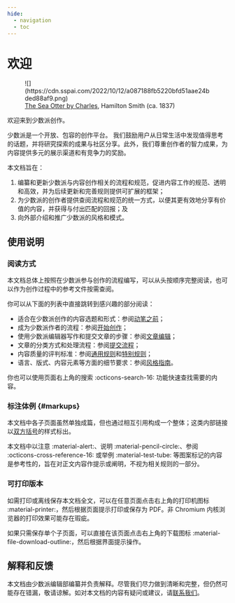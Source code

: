 ```yaml
---
hide:
  - navigation
  - toc
---
```


# 欢迎

<figure markdown>
  ![](https://cdn.sspai.com/2022/10/12/a087188fb5220bfd51aae24bded88af9.png)
  <figcaption><u>The Sea Otter by Charles</u>, Hamilton Smith (ca. 1837)</figcaption>
</figure>

欢迎来到少数派创作。

少数派是一个开放、包容的创作平台。
我们鼓励用户从日常生活中发现值得思考的话题，并将研究探索的成果与社区分享。此外，我们尊重创作者的智力成果，为内容提供多元的展示渠道和有竞争力的奖励。

本文档旨在：

1. 编纂和更新少数派与内容创作相关的流程和规范，促进内容工作的规范、透明和高效，并为后续更新和完善规则提供可扩展的框架；
2. 为少数派的创作者提供查阅流程和规范的统一方式，以便其更有效地分享有价值的内容，并获得与付出匹配的回报；及
3. 向外部介绍和推广少数派的风格和模式。

## 使用说明

### 阅读方式

本文档总体上按照在少数派参与创作的流程编写，可以从头按顺序完整阅读，也可以作为创作过程中的参考文件按需查阅。

你可以从下面的列表中直接跳转到感兴趣的部分阅读：

- 适合在少数派创作的内容选题和形式：参阅[动笔之前](/guide/idea)；
- 成为少数派作者的流程：参阅[开始创作](/guide/init)；
- 使用少数派编辑器写作和提交文章的步骤：参阅[文章编辑](/guide/edit)；
- 文章的分类方式和处理流程：参阅[提交流程](/guide/proc)；
- 内容质量的评判标准：参阅[通用规则](/rules/common)和[特别规则](/rules/specific)；
- 语言、版式、内容元素等方面的细节要求：参阅[风格指南](/rules/style)。

你也可以使用页面右上角的搜索 :octicons-search-16: 功能快速查找需要的内容。

### 标注体例 {#markups}

本文档中各子页面虽然单独成篇，但也通过相互引用构成一个整体；这类内部链接以[双方括号](#markups)的样式标出。

本文档中以注意 :material-alert:、说明 :material-pencil-circle:、参阅 :octicons-cross-reference-16: 或举例 :material-test-tube: 等图案标记的内容是参考性的，旨在对正文内容作提示或阐明，不视为相关规则的一部分。

### 可打印版本

如需打印或离线保存本文档全文，可以在任意页面点击右上角的打印机图标 :material-printer:，然后根据页面提示打印或保存为 PDF。非 Chromium 内核浏览器的打印效果可能存在瑕疵。

如果只需保存单个子页面，可以直接在该页面点击右上角的下载图标 :material-file-download-outline:，然后根据界面提示操作。

## 解释和反馈

本文档由少数派编辑部编纂并负责解释。尽管我们尽力做到清晰和完整，但仍然可能存在错漏，敬请谅解。如对本文档的内容有疑问或建议，请[联系我们](/about/contact)。
